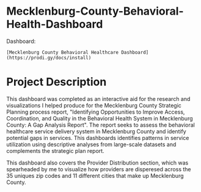 # Mecklenburg-County-Behavioral-Health-Dashboard


Dashboard:
```
[Mecklenburg County Behavioral Healthcare Dashboard](https://prodi.gy/docs/install)
```

# Project Description 

This dashboard was completed as an interactive aid for the research and visualizations I helped produce for the Mecklenburg County Strategic Planning process report, "Identifying Opportunities to Improve Access, Coordination, and Quality in the Behavioral Health System in Mecklenburg County: A Gap Analysis Report". The report seeks to assess the behavioral healthcare service delivery system in Mecklenburg County and identify potential gaps in services. This dashboards identifies patterns in service utilization using descriptive analyses from large-scale datasets and complements the strategic plan report. 

This dashboard also covers the  Provider Distribution section, which was spearheaded by me to visualize how providers are disperesed across the 35 uniques zip codes and 11 different cities that make up Mecklenburg County. 
